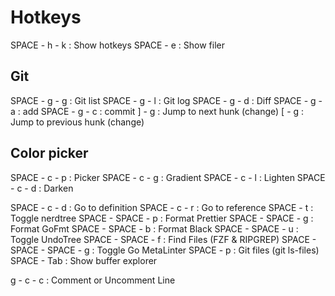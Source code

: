 # Hotkeys

SPACE - h - k                 : Show hotkeys
SPACE - e                     : Show filer
## Git
SPACE - g - g                 : Git list
SPACE - g - l                 : Git log
SPACE - g - d                 : Diff
SPACE - g - a                 : add
SPACE - g - c                 : commit
] - g                         : Jump to next hunk (change)
[ - g                         : Jump to previous hunk (change)
## Color picker
SPACE - c - p                 : Picker
SPACE - c - g                 : Gradient
SPACE - c - l                 : Lighten
SPACE - c - d                 : Darken

SPACE - c - d                 : Go to definition
SPACE - c - r                 : Go to reference
SPACE - t                     : Toggle nerdtree
SPACE - SPACE - p             : Format Prettier
SPACE - SPACE - g             : Format GoFmt
SPACE - SPACE - b             : Format Black
SPACE - SPACE - u             : Toggle UndoTree
SPACE - SPACE - f             : Find Files (FZF & RIPGREP)
SPACE - SPACE - SPACE - g     : Toggle Go MetaLinter
SPACE - p                     : Git files (git ls-files)
SPACE - Tab                   : Show buffer explorer

g - c - c                     : Comment or Uncomment Line
